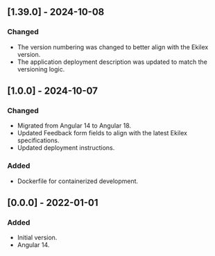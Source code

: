 ## [1.39.0] - 2024-10-08

### Changed
- The version numbering was changed to better align with the Ekilex version.
- The application deployment description was updated to match the versioning logic.


## [1.0.0] - 2024-10-07

### Changed
- Migrated from Angular 14 to Angular 18.
- Updated Feedback form fields to align with the latest Ekilex specifications.
- Updated deployment instructions.

### Added
- Dockerfile for containerized development.

## [0.0.0] - 2022-01-01

### Added
- Initial version.
- Angular 14.